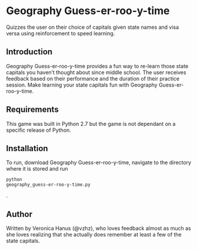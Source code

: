 # Geography Guess-er-roo-y-time
Quizzes the user on their choice of capitals given state names and visa versa using reinforcement to speed learning.

Introduction
------------------
Geography Guess-er-roo-y-time provides a fun way to re-learn those state capitals you haven’t thought about since middle school.  The user receives feedback based on their performance and the duration of their practice session.  Make learning your state capitals fun with Geography Guess-er-roo-y-time.

Requirements
--------------------
This game was built in Python 2.7 but the game is not dependant on a specific release of Python.

Installation
---------------
To run, download Geography Guess-er-roo-y-time, navigate to the directory where it is stored and run <pre><code>python geography_guess-er-roo-y-time.py</code></pre>.

Author
----------
Written by Veronica Hanus (@vzhz), who loves feedback almost as much as she loves realizing that she actually does remember at least a few of the state capitals.  
